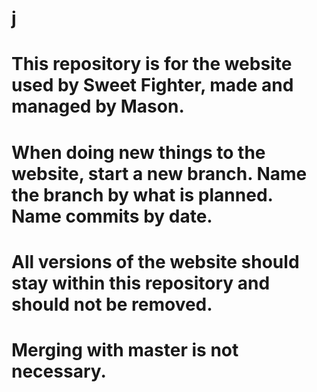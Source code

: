 # j
# This repository is for the website used by Sweet Fighter, made and managed by Mason.
# When doing new things to the website, start a new branch. Name the branch by what is planned. Name commits by date.
# All versions of the website should stay within this repository and should not be removed.
# Merging with master is not necessary. 
